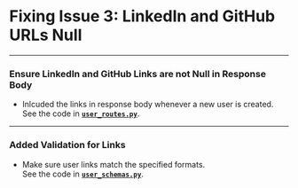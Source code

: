 # Fixing Issue 3: LinkedIn and GitHub URLs Null
***

### **Ensure LinkedIn and GitHub Links are not Null in Response Body**
- Inlcuded the links in response body whenever a new user is created.  
  See the code in [**`user_routes.py`**](https://github.com/digitalburritos/hw10_event_manager/blob/main/app/routers/user_routes.py#L162-L178).

---

### **Added Validation for Links**
- Make sure user links match the specified formats.  
  See the code in [**`user_schemas.py`**](https://github.com/digitalburritos/hw10_event_manager/blob/main/app/schemas/user_schemas.py#L24-L54).


